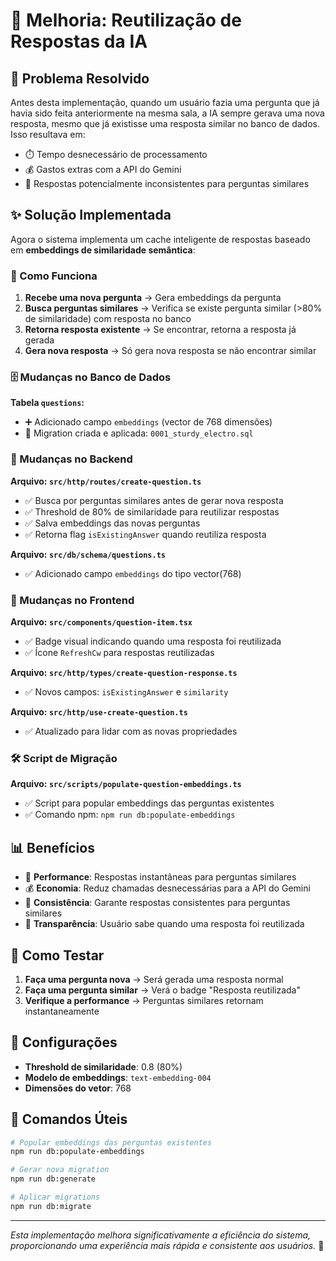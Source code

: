 # 🔄 Melhoria: Reutilização de Respostas da IA

## 📝 Problema Resolvido

Antes desta implementação, quando um usuário fazia uma pergunta que já havia sido feita anteriormente na mesma sala, a IA sempre gerava uma nova resposta, mesmo que já existisse uma resposta similar no banco de dados. Isso resultava em:

- ⏱️ Tempo desnecessário de processamento
- 💰 Gastos extras com a API do Gemini
- 🔄 Respostas potencialmente inconsistentes para perguntas similares

## ✨ Solução Implementada

Agora o sistema implementa um cache inteligente de respostas baseado em **embeddings de similaridade semântica**:

### 🧠 Como Funciona

1. **Recebe uma nova pergunta** → Gera embeddings da pergunta
2. **Busca perguntas similares** → Verifica se existe pergunta similar (>80% de similaridade) com resposta no banco
3. **Retorna resposta existente** → Se encontrar, retorna a resposta já gerada
4. **Gera nova resposta** → Só gera nova resposta se não encontrar similar

### 🗄️ Mudanças no Banco de Dados

**Tabela `questions`:**

- ➕ Adicionado campo `embeddings` (vector de 768 dimensões)
- 🔄 Migration criada e aplicada: `0001_sturdy_electro.sql`

### 🚀 Mudanças no Backend

**Arquivo: `src/http/routes/create-question.ts`**

- ✅ Busca por perguntas similares antes de gerar nova resposta
- ✅ Threshold de 80% de similaridade para reutilizar respostas
- ✅ Salva embeddings das novas perguntas
- ✅ Retorna flag `isExistingAnswer` quando reutiliza resposta

**Arquivo: `src/db/schema/questions.ts`**

- ✅ Adicionado campo `embeddings` do tipo vector(768)

### 🎨 Mudanças no Frontend

**Arquivo: `src/components/question-item.tsx`**

- ✅ Badge visual indicando quando uma resposta foi reutilizada
- ✅ Ícone `RefreshCw` para respostas reutilizadas

**Arquivo: `src/http/types/create-question-response.ts`**

- ✅ Novos campos: `isExistingAnswer` e `similarity`

**Arquivo: `src/http/use-create-question.ts`**

- ✅ Atualizado para lidar com as novas propriedades

### 🛠️ Script de Migração

**Arquivo: `src/scripts/populate-question-embeddings.ts`**

- ✅ Script para popular embeddings das perguntas existentes
- ✅ Comando npm: `npm run db:populate-embeddings`

## 📊 Benefícios

- 🚀 **Performance**: Respostas instantâneas para perguntas similares
- 💰 **Economia**: Reduz chamadas desnecessárias para a API do Gemini
- 🎯 **Consistência**: Garante respostas consistentes para perguntas similares
- 👀 **Transparência**: Usuário sabe quando uma resposta foi reutilizada

## 🧪 Como Testar

1. **Faça uma pergunta nova** → Será gerada uma resposta normal
2. **Faça uma pergunta similar** → Verá o badge "Resposta reutilizada"
3. **Verifique a performance** → Perguntas similares retornam instantaneamente

## 🔧 Configurações

- **Threshold de similaridade**: 0.8 (80%)
- **Modelo de embeddings**: `text-embedding-004`
- **Dimensões do vetor**: 768

## 📝 Comandos Úteis

```bash
# Popular embeddings das perguntas existentes
npm run db:populate-embeddings

# Gerar nova migration
npm run db:generate

# Aplicar migrations
npm run db:migrate
```

---

_Esta implementação melhora significativamente a eficiência do sistema, proporcionando uma experiência mais rápida e consistente aos usuários._ 🎉
